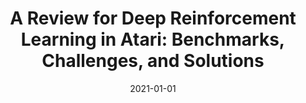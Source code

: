 ---
title: "A Review for Deep Reinforcement Learning in Atari: Benchmarks, Challenges, and Solutions"
collection: publications
permalink: /publication/2021-01-01-A-Review-for-Deep-Reinforcement-Learning-in-Atari-Benchmarks-Challenges-and-Solutions
date: 2021-01-01
venue: 'In the proceedings of AAAI-22 Workshop on Reinforcement Learning in Games'
paperurl: 'https://arxiv.org/abs/2112.04145.html'
citation: ' Jiajun Fan, &quot;A Review for Deep Reinforcement Learning in Atari: Benchmarks, Challenges, and Solutions.&quot; In the proceedings of AAAI-22 Workshop on Reinforcement Learning in Games, 2021.'
---